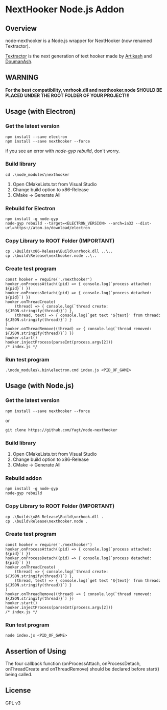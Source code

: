 # NextHooker Node.js Addon

## Overview

node-nexthooker is a Node.js wrapper for NextHooker (now renamed Textractor).

[Textractor](https://github.com/Artikash/Textractor) is the next generation of text hooker made by [Artikash](https://github.com/Artikash/) and [DoumanAsh](https://github.com/DoumanAsh/).

## **WARNING**

**For the best compatibility, vnrhook.dll and nexthooker.node SHOULD BE PLACED UNDER THE ROOT FOLDER OF YOUR PROJECT!!!**

## Usage (with Electron)

### Get the latest version

    npm install --save electron
    npm install --save nexthooker --force

if you see an error with _node-gyp rebuild_, don't worry.

### Build library

    cd .\node_modules\nexthooker

1. Open CMakeLists.txt from Visual Studio
2. Change build option to x86-Release
3. CMake -> Generate All

### Rebuild for Electron

    npm install -g node-gyp
    node-gyp rebuild --target=<ELECTRON_VERSION> --arch=ia32 --dist-url=https://atom.io/download/electron

### Copy Library to ROOT Folder (IMPORTANT)

    cp .\Builds\x86-Release\Build\vnrhook.dll ..\..
    cp .\build\Release\nexthooker.node ..\..

### Create test program

    const hooker = require('./nexthooker')
    hooker.onProcessAttach((pid) => { console.log(`process attached: ${pid}`) })
    hooker.onProcessDetach((pid) => { console.log(`process detached: ${pid}`) })
    hooker.onThreadCreate(
        (thread) => { console.log(`thread create: ${JSON.stringify(thread)}`) },
        (thread, text) => { console.log(`get text '${text}' from thread: ${JSON.stringify(thread)}`) }
    )
    hooker.onThreadRemove((thread) => { console.log(`thread removed: ${JSON.stringify(thread)}`) })
    hooker.start()
    hooker.injectProcess(parseInt(process.argv[2]))
    /* index.js */

### Run test program

    .\node_modules\.bin\electron.cmd index.js <PID_OF_GAME>

## Usage (with Node.js)

### Get the latest version

    npm install --save nexthooker --force

or

    git clone https://github.com/Yagt/node-nexthooker

### Build library

1. Open CMakeLists.txt from Visual Studio
2. Change build option to x86-Release
3. CMake -> Generate All

### Rebuild addon

    npm install -g node-gyp
    node-gyp rebuild

### Copy Library to ROOT Folder (IMPORTANT)

    cp .\Builds\x86-Release\Build\vnrhook.dll .
    cp .\build\Release\nexthooker.node .

### Create test program

    const hooker = require('./nexthooker')
    hooker.onProcessAttach((pid) => { console.log(`process attached: ${pid}`) })
    hooker.onProcessDetach((pid) => { console.log(`process detached: ${pid}`) })
    hooker.onThreadCreate(
        (thread) => { console.log(`thread create: ${JSON.stringify(thread)}`) },
        (thread, text) => { console.log(`get text '${text}' from thread: ${JSON.stringify(thread)}`) }
    )
    hooker.onThreadRemove((thread) => { console.log(`thread removed: ${JSON.stringify(thread)}`) })
    hooker.start()
    hooker.injectProcess(parseInt(process.argv[2]))
    /* index.js */

### Run test program

    node index.js <PID_OF_GAME>

## Assertion of Using

The four callback function (onProcessAttach, onProcessDetach, onThreadCreate and onThreadRemove) should be declared before start() being called.

## License

GPL v3
